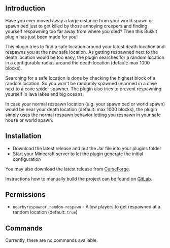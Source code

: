 ## Introduction

Have you ever moved away a large distance from your world spawn or spawn bed just to get killed by those annoying creepers and finding yourself respawning too far away from where you died? Then this Bukkit plugin has just been made for you!

This plugin tries to find a safe location around your latest death location and respawns you at the new safe location. As getting respawned next to the death location would be too easy, the plugin searches for a random location in a configurable radius around the death location (default: max 1000 blocks).

Searching for a safe location is done by checking the highest block of a random location. So you won't be randomly spawned unarmed in a cave next to a cave spider spawner. The plugin also tries to prevent respawning yourself in lava lakes and big oceans.

In case your normal respawn location (e.g. your spawn bed or world spawn) would be near your death location (default: max 1000 blocks), the plugin simply uses the normal respawn behavior letting you respawn in your safe house or world spawn.

## Installation

* Download the latest release and put the Jar file into your plugins folder
* Start your Minecraft server to let the plugin generate the initial configuration

You may also download the latest release from [CurseForge](https://www.curseforge.com/minecraft/bukkit-plugins/nearbyrespawner).

Instructions how to manually build the project can be found on [GitLab](https://gitlab.com/Programie/NearbyRespawner).

## Permissions

* `nearbyrespawner.random-respawn` - Allow players to get respawned at a random location (default: `true`)

## Commands

Currently, there are no commands available.